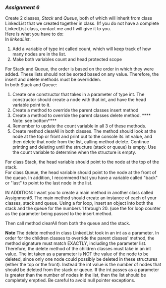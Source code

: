 ### _Assignment 6_


Create 2 classes, _Stack_ and _Queue_, both of which will inherit from class LinkedList that we created together in class. (If you do not have a complete LinkedList class, contact me and I will give it to you.  
Here is what you have to do:  
In _linkedList_:  
1.  Add a variable of type int called count, which will keep track of how many nodes are in the list.  
2.  Make both variables count and head protected scope  

For Stack and Queue, the order is based on the order in which they were added. These lists should not be sorted based on any value.
Therefore, the insert and delete methods must be overridden.  
In both Stack and Queue:  
1.  Create one constructor that takes in a parameter of type int. The constructor should create a node with that int, and have the head variable point to it.  
2.  Create a method to override the parent classes insert method  
3.  Create a method to override the parent classes delete method.  **** Note: see bottom****  
4.  Remember to update the count variable in all 3 of these methods.  
5.  Create method clearAll in both classes. The method should look at the node at the top or front and print out to the console its int value, and then delete that node from the list, calling method delete. Continue printing and deleting until the structure (stack or queue) is empty. Use the count variable to determine when the structure is empty.  

For class Stack, the head variable should point to the node at the top of the stack.  
For class Queue, the head variable should point to the node at the front of the queue. In addition, I recommend that you have a   variable called "back" or "last" to point to the last node in the list.  

IN ADDITION:
I want you to create a main method in another class called Assignment6.
The main method should create an instance of each of your classes, stack and queue.
Using a for loop, insert an object into both the stack and the queue for the numbers 1 through 20. (use the for loop counter as the parameter being passed to the insert method.

Then call method clearAll from both the queue and the stack.

****Note****
The delete method in class LinkedList took in an int as a parameter. In order for the children classes to override the parent classes' method, the method signature must match EXACTLY, including the parameter list. Therefore, the delete method of the children classes must take in an int value. The int taken as a parameter is NOT the value of the node to be deleted, since only one node could possibly be deleted in these structures (either the top or the front). Instead the int value is the number of nodes that should be deleted from the stack or queue. If the int passes as a parameter is greater than the number of nodes in the list, then the list should be completely emptied. Be careful to avoid null pointer exceptions.
